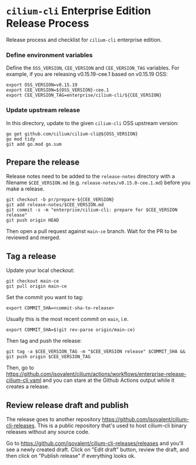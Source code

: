 # `cilium-cli` Enterprise Edition Release Process

Release process and checklist for `cilium-cli` enterprise edition.

### Define environment variables

Define the `OSS_VERSION`, `CEE_VERSION` and `CEE_VERSION_TAG` variables. For
example, if you are releasing v0.15.19-cee.1 based on v0.15.19 OSS:

    export OSS_VERSION=v0.15.19
    export CEE_VERSION=${OSS_VERSION}-cee.1
    export CEE_VERSION_TAG=enterprise/cilium-cli/${CEE_VERSION}

### Update upstream release

In this directory, update to the given `cilium-cli` OSS upstream version:

    go get github.com/cilium/cilium-cli@${OSS_VERSION}
    go mod tidy
    git add go.mod go.sum

## Prepare the release

Release notes need to be added to the  `release-notes` directory with a
filename `$CEE_VERSION.md` (e.g. `release-notes/v0.15.0-cee.1.md`) before you
make a release.

    git checkout -b pr/prepare-${CEE_VERSION}
    git add release-notes/$CEE_VERSION.md
    git commit -s -m "enterprise/cilium-cli: prepare for $CEE_VERSION release"
    git push origin HEAD

Then open a pull request against `main-ce` branch. Wait for the PR to be reviewed and merged.

## Tag a release

Update your local checkout:

    git checkout main-ce
    git pull origin main-ce

Set the commit you want to tag:

    export COMMIT_SHA=<commit-sha-to-release>

Usually this is the most recent commit on `main`, i.e.

    export COMMIT_SHA=$(git rev-parse origin/main-ce)

Then tag and push the release:

    git tag -a $CEE_VERSION_TAG -m "$CEE_VERSION release" $COMMIT_SHA && git push origin $CEE_VERSION_TAG

Then, go to
https://github.com/isovalent/cilium/actions/workflows/enterprise-release-cilium-cli.yaml
and you can stare at the Github Actions output while it creates a release.

## Review release draft and publish

The release goes to another repository https://github.com/isovalent/cilium-cli-releases. This is
a public repository that's used to host cilium-cli binary releases without any source code.

Go to https://github.com/isovalent/cilium-cli-releases/releases and you'll see a newly created
draft. Click on "Edit draft" button, review the draft, and then click on "Publish release" if
everything looks ok.
